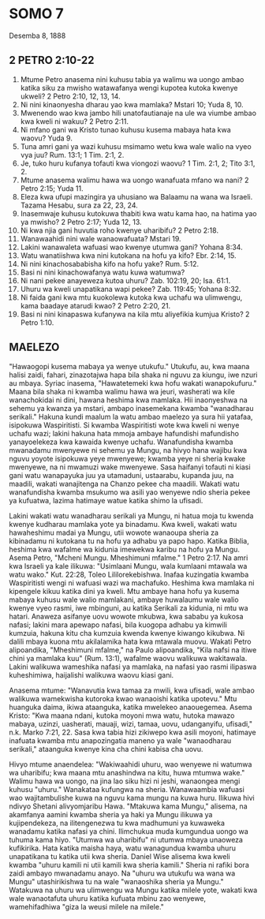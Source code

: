 # SOMO 7
Desemba 8, 1888

## 2 PETRO 2:10-22

1. Mtume Petro anasema nini kuhusu tabia ya walimu wa uongo ambao katika siku za mwisho watawafanya wengi kupotea kutoka kwenye ukweli? 2 Petro 2:10, 12, 13, 14.
2. Ni nini kinaonyesha dharau yao kwa mamlaka? Mstari 10; Yuda 8, 10.
3. Mwenendo wao kwa jambo hili unatofautianaje na ule wa viumbe ambao kwa kweli ni wakuu? 2 Petro 2:11.
4. Ni mfano gani wa Kristo tunao kuhusu kusema mabaya hata kwa waovu? Yuda 9.
5. Tuna amri gani ya wazi kuhusu msimamo wetu kwa wale walio na vyeo vya juu? Rum. 13:1; 1 Tim. 2:1, 2.
6. Je, tuko huru kufanya tofauti kwa viongozi waovu? 1 Tim. 2:1, 2; Tito 3:1, 2.
7. Mtume anasema walimu hawa wa uongo wanafuata mfano wa nani? 2 Petro 2:15; Yuda 11.
8. Eleza kwa ufupi mazingira ya uhusiano wa Balaamu na wana wa Israeli. Tazama Hesabu, sura za 22, 23, 24.
9. Inasemwaje kuhusu kutokuwa thabiti kwa watu kama hao, na hatima yao ya mwisho? 2 Petro 2:17; Yuda 12, 13.
10. Ni kwa njia gani huvutia roho kwenye uharibifu? 2 Petro 2:18.
11. Wanawaahidi nini wale wanaowafuata? Mstari 19.
12. Lakini wanawaleta wafuasi wao kwenye utumwa gani? Yohana 8:34.
13. Watu wanatiishwa kwa nini kutokana na hofu ya kifo? Ebr. 2:14, 15.
14. Ni nini kinachosababisha kifo na hofu yake? Rum. 5:12.
15. Basi ni nini kinachowafanya watu kuwa watumwa?
16. Ni nani pekee anayeweza kutoa uhuru? Zab. 102:19, 20; Isa. 61:1.
17. Uhuru wa kweli unapatikana wapi pekee? Zab. 119:45; Yohana 8:32.
18. Ni faida gani kwa mtu kuokolewa kutoka kwa uchafu wa ulimwengu, kama baadaye atarudi kwao? 2 Petro 2:20, 21.
19. Basi ni nini kinapaswa kufanywa na kila mtu aliyefikia kumjua Kristo? 2 Petro 1:10.

## MAELEZO

"Hawaogopi kusema mabaya ya wenye utukufu." Utukufu, au, kwa maana halisi zaidi, fahari, zinazotajwa hapa bila shaka ni nguvu za kiungu, iwe nzuri au mbaya. Syriac inasema, "Hawatetemeki kwa hofu wakati wanapokufuru." Maana bila shaka ni kwamba walimu hawa wa jeuri, washerati wa kile wanachokidai ni dini, hawana heshima kwa mamlaka. Hii inaonyeshwa na sehemu ya kwanza ya mstari, ambapo inasemekana kwamba "wanadharau serikali." Hakuna kundi maalum la watu ambao maelezo ya sura hii yatafaa, isipokuwa Waspiritisti. Si kwamba Waspiritisti wote kwa kweli ni wenye uchafu wazi; lakini hakuna hata mmoja ambaye hafundishi mafundisho yanayoelekeza kwa kawaida kwenye uchafu. Wanafundisha kwamba mwanadamu mwenyewe ni sehemu ya Mungu, na hivyo hana wajibu kwa nguvu yoyote isipokuwa yeye mwenyewe; kwamba yeye ni sheria kwake mwenyewe, na ni mwamuzi wake mwenyewe. Sasa haifanyi tofauti ni kiasi gani watu wanapayuka juu ya utamaduni, ustaarabu, kupanda juu, na maadili, wakati wanajitenga na Chanzo pekee cha maadili. Wakati watu wanafundisha kwamba msukumo wa asili yao wenyewe ndio sheria pekee ya kufuatwa, lazima hatimaye watue katika shimo la ufisadi.

Lakini wakati watu wanadharau serikali ya Mungu, ni hatua moja tu kwenda kwenye kudharau mamlaka yote ya binadamu. Kwa kweli, wakati watu hawaheshimu madai ya Mungu, utii wowote wanaoupa sheria za kibinadamu ni kutokana tu na hofu ya adhabu ya papo hapo. Katika Biblia, heshima kwa wafalme wa kidunia imewekwa karibu na hofu ya Mungu. Asema Petro, "Mcheni Mungu. Mheshimuni mfalme." 1 Petro 2:17. Na amri kwa Israeli ya kale ilikuwa: "Usimlaani Mungu, wala kumlaani mtawala wa watu wako." Kut. 22:28, Toleo Lililorekebishwa. Inafaa kuzingatia kwamba Waspiritisti wengi ni wafuasi wazi wa machafuko. Heshima kwa mamlaka ni kipengele kikuu katika dini ya kweli. Mtu ambaye hana hofu ya kusema mabaya kuhusu wale walio mamlakani, ambaye huwalaumu wale walio kwenye vyeo rasmi, iwe mbinguni, au katika Serikali za kidunia, ni mtu wa hatari. Anaweza asifanye uovu wowote mkubwa, kwa sababu ya kukosa nafasi; lakini mara apewapo nafasi, bila kuogopa adhabu ya kimwili kumzuia, hakuna kitu cha kumzuia kwenda kwenye kiwango kikubwa. Ni dalili mbaya kuona mtu akilalamika hata kwa mtawala muovu. Wakati Petro alipoandika, "Mheshimuni mfalme," na Paulo alipoandika, "Kila nafsi na itiwe chini ya mamlaka kuu" (Rum. 13:1), wafalme waovu walikuwa wakitawala. Lakini walikuwa wameshika nafasi ya mamlaka, na nafasi yao rasmi ilipaswa kuheshimiwa, haijalishi walikuwa waovu kiasi gani.

Anasema mtume: "Wanavutia kwa tamaa za mwili, kwa ufisadi, wale ambao walikuwa wamekwisha kutoroka kwao wanaoishi katika upotevu." Mtu huanguka daima, ikiwa ataanguka, katika mwelekeo anaouegemea. Asema Kristo: "Kwa maana ndani, kutoka moyoni mwa watu, hutoka mawazo mabaya, uzinzi, uasherati, mauaji, wizi, tamaa, uovu, udanganyifu, ufisadi," n.k. Marko 7:21, 22. Sasa kwa tabia hizi zikiwepo kwa asili moyoni, hatimaye inafuata kwamba mtu anapozingatia maneno ya wale "wanaodharau serikali," ataanguka kwenye kina cha chini kabisa cha uovu.

Hivyo mtume anaendelea: "Wakiwaahidi uhuru, wao wenyewe ni watumwa wa uharibifu; kwa maana mtu anashindwa na kitu, huwa mtumwa wake." Walimu hawa wa uongo, na jina lao siku hizi ni jeshi, wanaongea mengi kuhusu "uhuru." Wanakataa kufungwa na sheria. Wanawaambia wafuasi wao wajitambulishe kuwa na nguvu kama mungu na kuwa huru. Ilikuwa hivi ndivyo Shetani alivyomjaribu Hawa. "Mtakuwa kama Mungu," alisema, na akamfanya aamini kwamba sheria ya haki ya Mungu ilikuwa ya kujipendekeza, na ilitengenezwa tu kwa madhumuni ya kuwaweka wanadamu katika nafasi ya chini. Ilimchukua muda kumgundua uongo wa tuhuma kama hiyo. "Utumwa wa uharibifu" ni utumwa mbaya unaoweza kufikirika. Hata katika maisha haya, watu wanagundua kwamba uhuru unapatikana tu katika utii kwa sheria. Daniel Wise alisema kwa kweli kwamba "uhuru kamili ni utii kamili kwa sheria kamili." Sheria ni rafiki bora zaidi ambayo mwanadamu anayo. Na "uhuru wa utukufu wa wana wa Mungu" utashirikishwa tu na wale "wanaoshika sheria ya Mungu." Watakuwa na uhuru wa ulimwengu wa Mungu katika milele yote, wakati kwa wale wanaotafuta uhuru katika kufuata mbinu zao wenyewe, wamehifadhiwa "giza la weusi milele na milele."